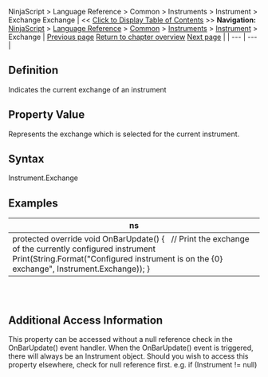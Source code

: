 ﻿
NinjaScript > Language Reference > Common > Instruments > Instrument > Exchange
Exchange
| << [Click to Display Table of Contents](exchange.md) >> **Navigation:**     [NinjaScript](ninjascript.md) > [Language Reference](language_reference_wip.md) > [Common](common.md) > [Instruments](instruments_ninjascript.md) > [Instrument](instrument.md) > Exchange | [Previous page](instrument.md) [Return to chapter overview](instrument.md) [Next page](expiry.md) |
| --- | --- |
## Definition
Indicates the current exchange of an instrument
 
## Property Value
Represents the exchange which is selected for the current instrument.
 
## Syntax
Instrument.Exchange
 
## 
## Examples
| ns |
| --- |
| protected override void OnBarUpdate() {    // Print the exchange of the currently configured instrument    Print(String.Format("Configured instrument is on the {0} exchange", Instrument.Exchange)); } |
## 
 
## Additional Access Information
This property can be accessed without a null reference check in the OnBarUpdate() event handler. When the OnBarUpdate() event is triggered, there will always be an Instrument object. Should you wish to access this property elsewhere, check for null reference first. e.g. if (Instrument != null)

